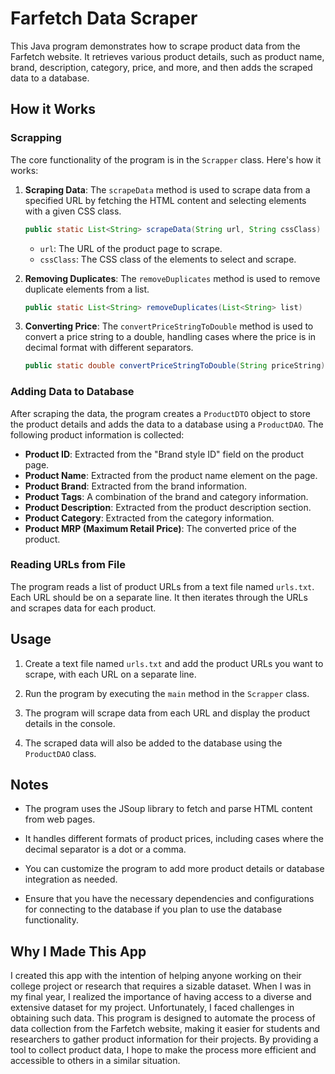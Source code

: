 
# Farfetch Data Scraper

This Java program demonstrates how to scrape product data from the Farfetch website. It retrieves various product details, such as product name, brand, description, category, price, and more, and then adds the scraped data to a database.

## How it Works

### Scrapping

The core functionality of the program is in the `Scrapper` class. Here's how it works:

1. **Scraping Data**: The `scrapeData` method is used to scrape data from a specified URL by fetching the HTML content and selecting elements with a given CSS class.

   ```java
   public static List<String> scrapeData(String url, String cssClass)
   ```

   - `url`: The URL of the product page to scrape.
   - `cssClass`: The CSS class of the elements to select and scrape.

2. **Removing Duplicates**: The `removeDuplicates` method is used to remove duplicate elements from a list.

   ```java
   public static List<String> removeDuplicates(List<String> list)
   ```

3. **Converting Price**: The `convertPriceStringToDouble` method is used to convert a price string to a double, handling cases where the price is in decimal format with different separators.

   ```java
   public static double convertPriceStringToDouble(String priceString)
   ```

### Adding Data to Database

After scraping the data, the program creates a `ProductDTO` object to store the product details and adds the data to a database using a `ProductDAO`. The following product information is collected:

- **Product ID**: Extracted from the "Brand style ID" field on the product page.
- **Product Name**: Extracted from the product name element on the page.
- **Product Brand**: Extracted from the brand information.
- **Product Tags**: A combination of the brand and category information.
- **Product Description**: Extracted from the product description section.
- **Product Category**: Extracted from the category information.
- **Product MRP (Maximum Retail Price)**: The converted price of the product.

### Reading URLs from File

The program reads a list of product URLs from a text file named `urls.txt`. Each URL should be on a separate line. It then iterates through the URLs and scrapes data for each product.


## Usage

1. Create a text file named `urls.txt` and add the product URLs you want to scrape, with each URL on a separate line.

2. Run the program by executing the `main` method in the `Scrapper` class.

3. The program will scrape data from each URL and display the product details in the console.

4. The scraped data will also be added to the database using the `ProductDAO` class.

## Notes

- The program uses the JSoup library to fetch and parse HTML content from web pages.

- It handles different formats of product prices, including cases where the decimal separator is a dot or a comma.

- You can customize the program to add more product details or database integration as needed.

- Ensure that you have the necessary dependencies and configurations for connecting to the database if you plan to use the database functionality.

## Why I Made This App

I created this app with the intention of helping anyone working on their college project or research that requires a sizable dataset. When I was in my final year, I realized the importance of having access to a diverse and extensive dataset for my project. Unfortunately, I faced challenges in obtaining such data. This program is designed to automate the process of data collection from the Farfetch website, making it easier for students and researchers to gather product information for their projects. By providing a tool to collect product data, I hope to make the process more efficient and accessible to others in a similar situation.
